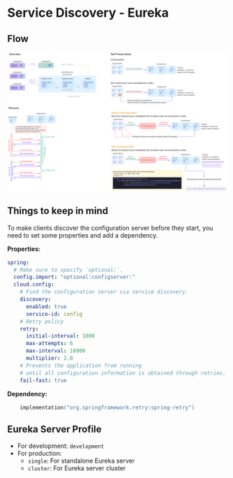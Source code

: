 # Service Discovery - Eureka

## Flow

![Spring Cloud Eureka Flow](assets/spring-cloud-eureka-flow.png)

## Things to keep in mind

To make clients discover the configuration server before they start,
you need to set some properties and add a dependency.

**Properties:**

```yaml
spring:
  # Make sure to specify `optional:`.
  config.import: "optional:configserver:"
  cloud.config:
    # Find the configuration server via service discovery.
    discovery:
      enabled: true
      service-id: config
    # Retry policy
    retry:
      initial-interval: 1000
      max-attempts: 6
      max-interval: 16000
      multiplier: 2.0
    # Prevents the application from running
    # until all configuration information is obtained through retries.
    fail-fast: true
```

**Dependency:**

```kotlin
    implementation("org.springframework.retry:spring-retry")
```

## Eureka Server Profile

- For development: `development`
- For production:
  - `single`: For standalone Eureka server
  - `cluster`: For Eureka server cluster